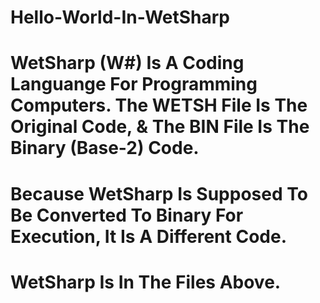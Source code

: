 # Hello-World-In-WetSharp
# WetSharp (W#) Is A Coding Languange For Programming Computers. The WETSH File Is The Original Code, & The BIN File Is The Binary (Base-2) Code.
# Because WetSharp Is Supposed To Be Converted To Binary For Execution, It Is A Different Code.
# WetSharp Is In The Files Above.
